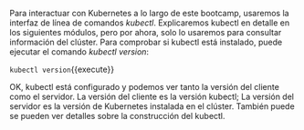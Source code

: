 Para interactuar con Kubernetes a lo largo de este bootcamp, usaremos la interfaz de línea de comandos *kubectl*. Explicaremos kubectl en detalle en los siguientes módulos, pero por ahora, solo lo usaremos para consultar información del clúster.
Para comprobar si kubectl está instalado, puede ejecutar el comando *kubectl version*:

`kubectl version`{{execute}}

OK, kubectl está configurado y podemos ver tanto la versión del cliente como el servidor. La versión del cliente es la versión kubectl; La versión del servidor es la versión de Kubernetes instalada en el clúster. También puede se pueden ver detalles sobre la construcción del kubectl.
